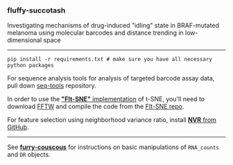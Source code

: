 ### fluffy-succotash
Investigating mechanisms of drug-induced "idling" state in BRAF-mutated melanoma using molecular barcodes and distance trending in low-dimensional space

---
```
pip install -r requirements.txt # make sure you have all necessary python packages
```

For sequence analysis tools for analysis of targeted barcode assay data, pull down [seq-tools](https://github.com/codyheiser/seq-tools) repository.  
  
In order to use the [__"FIt-SNE"__ implementation](https://arxiv.org/abs/1712.09005) of t-SNE, you'll need to download [FFTW](http://www.fftw.org/) and compile the code from the [FIt-SNE repo](https://github.com/KlugerLab/FIt-SNE).  

For feature selection using neighborhood variance ratio, install [__NVR__ from GitHub](https://github.com/KenLauLab/NVR).  
  
---

See [__furry-couscous__](https://github.com/codyheiser/furry-couscous) for instructions on basic manipulations of `RNA_counts` and `DR` objects.  
